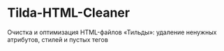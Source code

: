 # Tilda-HTML-Cleaner
Очистка и оптимизация HTML-файлов «Тильды»: удаление ненужных атрибутов, стилей и пустых тегов
